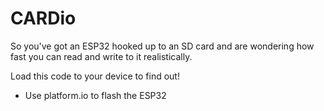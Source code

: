 # CARDio
So you've got an ESP32 hooked up to an SD card and are wondering how fast you can read and write to it realistically. 

Load this code to your device to find out!

- Use platform.io to flash the ESP32
